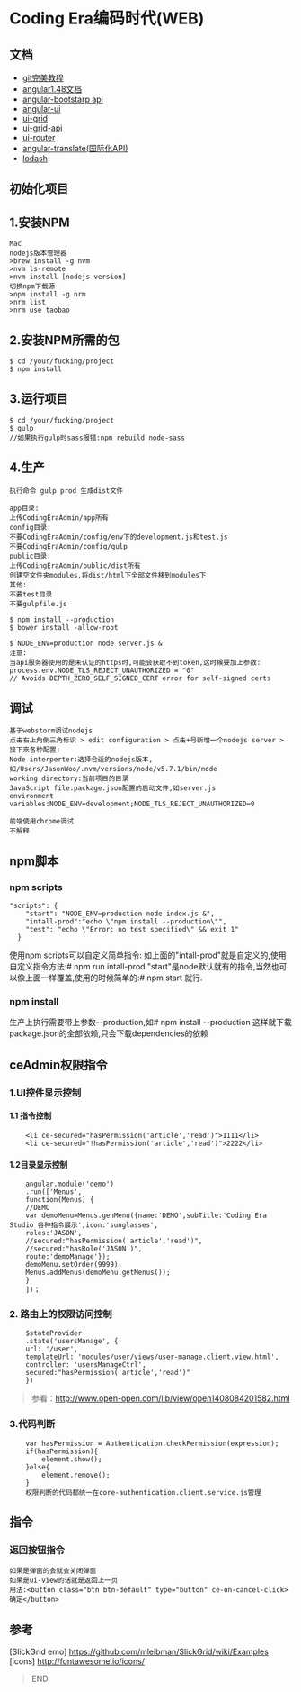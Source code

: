 # Coding Era编码时代(WEB)

## 文档
- [git完美教程](http://www.liaoxuefeng.com/wiki/0013739516305929606dd18361248578c67b8067c8c017b000/)
- [angular1.48文档](https://code.angularjs.org/1.4.8/docs/guide)
- [angular-bootstarp api](http://angular-ui.github.io/bootstrap/)
- [angular-ui](http://angular-ui.github.io/)
- [ui-grid](http://ui-grid.info/)
- [ui-grid-api](http://ui-grid.info/docs/#/api)
- [ui-router](http://angular-ui.github.io/ui-router/site/#/api/ui.router)
- [angular-translate(国际化API)](https://angular-translate.github.io/docs/#/api/pascalprecht.translate.filter:translate)
- [lodash](https://lodash.com/docs#replace)

## 初始化项目
## 1.安装NPM
    
    Mac
    nodejs版本管理器
    >brew install -g nvm
    >nvm ls-remote
    >nvm install [nodejs version]
    切换npm下载源
    >npm install -g nrm
    >nrm list
    >nrm use taobao
    

## 2.安装NPM所需的包
    
    $ cd /your/fucking/project
    $ npm install
    

## 3.运行项目
    
    $ cd /your/fucking/project
    $ gulp
    //如果执行gulp时sass报错:npm rebuild node-sass
    

## 4.生产
    执行命令 gulp prod 生成dist文件

    app目录:
    上传CodingEraAdmin/app所有
    config目录:
    不要CodingEraAdmin/config/env下的development.js和test.js
    不要CodingEraAdmin/config/gulp
    public目录:
    上传CodingEraAdmin/public/dist所有
    创建空文件夹modules,将dist/html下全部文件移到modules下
    其他:
    不要test目录
    不要gulpfile.js

    $ npm install --production
    $ bower install -allow-root

    $ NODE_ENV=production node server.js &
    注意:
    当api服务器使用的是未认证的https时,可能会获取不到token,这时候要加上参数:
    process.env.NODE_TLS_REJECT_UNAUTHORIZED = "0"
    // Avoids DEPTH_ZERO_SELF_SIGNED_CERT error for self-signed certs

## 调试
    基于webstorm调试nodejs
    点击右上角倒三角标识 > edit configuration > 点击+号新增一个nodejs server > 接下来各种配置:
    Node interperter:选择合适的nodejs版本,如/Users/JasonWoo/.nvm/versions/node/v5.7.1/bin/node
    working directory:当前项目的目录
    JavaScript file:package.json配置的启动文件,如server.js
    environment variables:NODE_ENV=development;NODE_TLS_REJECT_UNAUTHORIZED=0

    前端使用chrome调试
    不解释

## npm脚本
### npm scripts
    "scripts": {
        "start": "NODE_ENV=production node index.js &",
        "intall-prod":"echo \"npm install --production\"",
        "test": "echo \"Error: no test specified\" && exit 1"
      }
   使用npm scripts可以自定义简单指令:
   如上面的"intall-prod"就是自定义的,使用自定义指令方法:# npm run intall-prod
   "start"是node默认就有的指令,当然也可以像上面一样覆盖,使用的时候简单的:# npm start 就行.

### npm install
   生产上执行需要带上参数--production,如# npm install --production
   这样就下载package.json的全部依赖,只会下载dependencies的依赖

## ceAdmin权限指令
### 1.UI控件显示控制
#### 1.1 指令控制
        <li ce-secured="hasPermission('article','read')">1111</li>
        <li ce-secured="!hasPermission('article','read')">2222</li>

#### 1.2目录显示控制
        angular.module('demo')
        .run(['Menus',
        function(Menus) {
        //DEMO
        var demoMenu=Menus.genMenu({name:'DEMO',subTitle:'Coding Era Studio 各种指令展示',icon:'sunglasses',
        roles:'JASON',
        //secured:"hasPermission('article','read')",
        //secured:"hasRole('JASON')",
        route:'demoManage'});
        demoMenu.setOrder(9999);
        Menus.addMenus(demoMenu.getMenus());
        }
        ])；

### 2. 路由上的权限访问控制
        $stateProvider
        .state('usersManage', {
        url: '/user',
        templateUrl: 'modules/user/views/user-manage.client.view.html',
        controller: 'usersManageCtrl',
        secured:"hasPermission('article','read')"
        })

>参看：http://www.open-open.com/lib/view/open1408084201582.html

### 3.代码判断
        var hasPermission = Authentication.checkPermission(expression);
        if(hasPermission){
            element.show();
        }else{
            element.remove();
        }
        权限判断的代码都统一在core-authentication.client.service.js管理

## 指令
### 返回按钮指令
    如果是弹窗的会就会关闭弹窗
    如果是ui-view的话就是返回上一页
    用法:<button class="btn btn-default" type="button" ce-on-cancel-click>确定</button>

## 参考
   [SlickGrid emo] https://github.com/mleibman/SlickGrid/wiki/Examples
   [icons] http://fontawesome.io/icons/

>END
